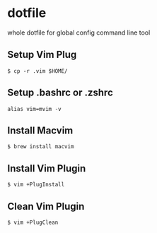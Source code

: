 # dotfile
whole dotfile for global config command line tool

## Setup Vim Plug
```
$ cp -r .vim $HOME/
```

## Setup .bashrc or .zshrc
```
alias vim=mvim -v
```

## Install Macvim
```
$ brew install macvim
```

## Install Vim Plugin
```shell
$ vim +PlugInstall
```

## Clean Vim Plugin
```shell
$ vim +PlugClean
```
